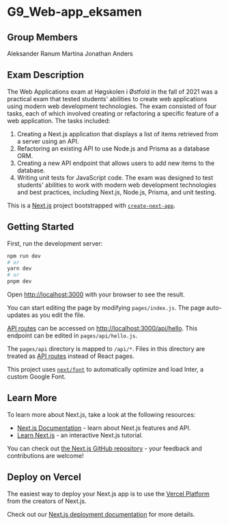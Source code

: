 # G9_Web-app_eksamen

## **Group Members**
Aleksander Ranum
Martina
Jonathan
Anders

## **Exam Description**
The Web Applications exam at Høgskolen i Østfold in the fall of 2021 was a practical exam that tested students' abilities to create web applications using modern web development technologies. The exam consisted of four tasks, each of which involved creating or refactoring a specific feature of a web application. The tasks included:

1. Creating a Next.js application that displays a list of items retrieved from a server using an API.
2. Refactoring an existing API to use Node.js and Prisma as a database ORM.
3. Creating a new API endpoint that allows users to add new items to the database.
4. Writing unit tests for JavaScript code.
The exam was designed to test students' abilities to work with modern web development technologies and best practices, including Next.js, Node.js, Prisma, and unit testing.

This is a [Next.js](https://nextjs.org/) project bootstrapped with [`create-next-app`](https://github.com/vercel/next.js/tree/canary/packages/create-next-app).

## Getting Started

First, run the development server:

```bash
npm run dev
# or
yarn dev
# or
pnpm dev
```

Open [http://localhost:3000](http://localhost:3000) with your browser to see the result.

You can start editing the page by modifying `pages/index.js`. The page auto-updates as you edit the file.

[API routes](https://nextjs.org/docs/api-routes/introduction) can be accessed on [http://localhost:3000/api/hello](http://localhost:3000/api/hello). This endpoint can be edited in `pages/api/hello.js`.

The `pages/api` directory is mapped to `/api/*`. Files in this directory are treated as [API routes](https://nextjs.org/docs/api-routes/introduction) instead of React pages.

This project uses [`next/font`](https://nextjs.org/docs/basic-features/font-optimization) to automatically optimize and load Inter, a custom Google Font.

## Learn More

To learn more about Next.js, take a look at the following resources:

- [Next.js Documentation](https://nextjs.org/docs) - learn about Next.js features and API.
- [Learn Next.js](https://nextjs.org/learn) - an interactive Next.js tutorial.

You can check out [the Next.js GitHub repository](https://github.com/vercel/next.js/) - your feedback and contributions are welcome!

## Deploy on Vercel

The easiest way to deploy your Next.js app is to use the [Vercel Platform](https://vercel.com/new?utm_medium=default-template&filter=next.js&utm_source=create-next-app&utm_campaign=create-next-app-readme) from the creators of Next.js.

Check out our [Next.js deployment documentation](https://nextjs.org/docs/deployment) for more details.
